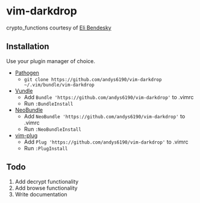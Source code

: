 # vim-darkdrop
crypto_functions courtesy of [Eli Bendesky](http://eli.thegreenplace.net)
## Installation

Use your plugin manager of choice.

- [Pathogen](https://github.com/tpope/vim-pathogen)
  - `git clone https://github.com/andys6190/vim-darkdrop ~/.vim/bundle/vim-darkdrop`
- [Vundle](https://github.com/gmarik/vundle)
  - Add `Bundle 'https://github.com/andys6190/vim-darkdrop'` to .vimrc
  - Run `:BundleInstall`
- [NeoBundle](https://github.com/Shougo/neobundle.vim)
  - Add `NeoBundle 'https://github.com/andys6190/vim-darkdrop'` to .vimrc
  - Run `:NeoBundleInstall`
- [vim-plug](https://github.com/junegunn/vim-plug)
  - Add `Plug 'https://github.com/andys6190/vim-darkdrop'` to .vimrc
  - Run `:PlugInstall`

## Todo

1. Add decrypt functionality
2. Add browse functionality
3. Write documentation
